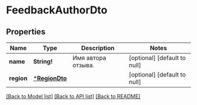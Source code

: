 # FeedbackAuthorDto

## Properties
Name | Type | Description | Notes
------------ | ------------- | ------------- | -------------
**name** | **String!** | Имя автора отзыва. | [optional] [default to null]
**region** | [***RegionDto**](RegionDTO.md) |  | [optional] [default to null]

[[Back to Model list]](../README.md#documentation-for-models) [[Back to API list]](../README.md#documentation-for-api-endpoints) [[Back to README]](../README.md)


